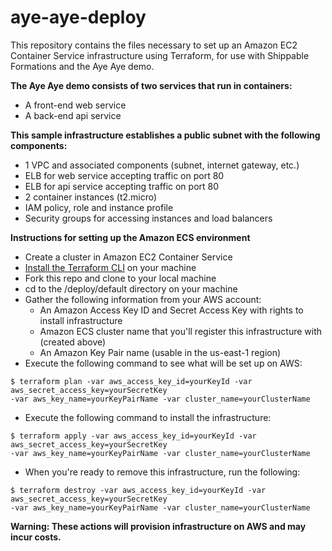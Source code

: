 # aye-aye-deploy
This repository contains the files necessary to set up an Amazon EC2 Container Service infrastructure using Terraform, for use with Shippable Formations and the Aye Aye demo.  

**The Aye Aye demo consists of two services that run in containers:**
* A front-end web service
* A back-end api service

**This sample infrastructure establishes a public subnet with the following components:**
* 1 VPC and associated components (subnet, internet gateway, etc.)
* ELB for web service accepting traffic on port 80
* ELB for api service accepting traffic on port 80
* 2 container instances (t2.micro)
* IAM policy, role and instance profile
* Security groups for accessing instances and load balancers

**Instructions for setting up the Amazon ECS environment**
* Create a cluster in Amazon EC2 Container Service
* [Install the Terraform CLI](https://terraform.io/intro/getting-started/install.html) on your machine
* Fork this repo and clone to your local machine
* cd to the /deploy/default directory on your machine
* Gather the following information from your AWS account:
  * An Amazon Access Key ID and Secret Access Key with rights to install infrastructure
  * Amazon ECS cluster name that you'll register this infrastructure with (created above)
  * An Amazon Key Pair name (usable in the us-east-1 region)
* Execute the following command to see what will be set up on AWS:
```
$ terraform plan -var aws_access_key_id=yourKeyId -var aws_secret_access_key=yourSecretKey
-var aws_key_name=yourKeyPairName -var cluster_name=yourClusterName
```
* Execute the following command to install the infrastructure:
```
$ terraform apply -var aws_access_key_id=yourKeyId -var aws_secret_access_key=yourSecretKey
-var aws_key_name=yourKeyPairName -var cluster_name=yourClusterName
```
* When you're ready to remove this infrastructure, run the following:
```
$ terraform destroy -var aws_access_key_id=yourKeyId -var aws_secret_access_key=yourSecretKey
-var aws_key_name=yourKeyPairName -var cluster_name=yourClusterName
```

**Warning: These actions will provision infrastructure on AWS and may incur costs.**
